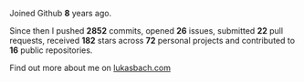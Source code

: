 Joined Github **8** years ago.

Since then I pushed **2852** commits, opened **26** issues, submitted **22** pull requests, received **182** stars across **72** personal projects and contributed to **16** public repositories.

Find out more about me on [lukasbach.com](https://lukasbach.com)
